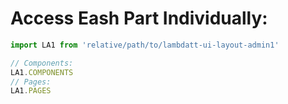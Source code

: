 # Access Eash Part Individually:

```javascript
import LA1 from 'relative/path/to/lambdatt-ui-layout-admin1'

// Components:
LA1.COMPONENTS
// Pages:
LA1.PAGES
```